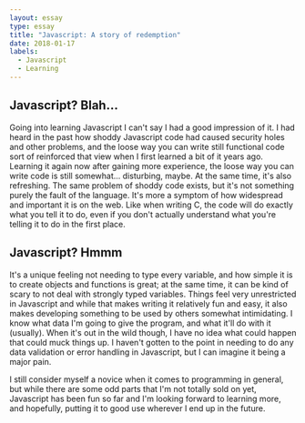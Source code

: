 ```yaml
---
layout: essay
type: essay
title: "Javascript: A story of redemption"
date: 2018-01-17
labels:
  - Javascript
  - Learning
---
```

## Javascript? Blah...
Going into learning Javascript I can't say I had a good impression of it. I had heard in the past how shoddy Javascript code had caused security holes and other problems, and the loose way you can write still functional code sort of reinforced that view when I first learned a bit of it years ago. Learning it again now after gaining more experience, the loose way you can write code is still somewhat... disturbing, maybe. At the same time, it's also refreshing. The same problem of shoddy code exists, but it's not something purely the fault of the language. It's more a symptom of how widespread and important it is on the web. Like when writing C, the code will do exactly what you tell it to do, even if you don't actually understand what you're telling it to do in the first place.

## Javascript? Hmmm
It's a unique feeling not needing to type every variable, and how simple it is to create objects and functions is great; at the same time, it can be kind of scary to not deal with strongly typed variables. Things feel very unrestricted in Javascript and while that makes writing it relatively fun and easy, it also makes developing something to be used by others somewhat intimidating. I know what data I'm going to give the program, and what it'll do with it (usually). When it's out in the wild though, I have no idea what could happen that could muck things up. I haven't gotten to the point in needing to do any data validation or error handling in Javascript, but I can imagine it being a major pain.

I still consider myself a novice when it comes to programming in general, but while there are some odd parts that I'm not totally sold on yet, Javascript has been fun so far and I'm looking forward to learning more, and hopefully, putting it to good use wherever I end up in the future.
